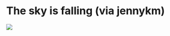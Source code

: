 <!--
id: 115522
link: http://tumblr.atmos.org/post/115522/the-sky-is-falling-via-jennykm
slug: the-sky-is-falling-via-jennykm
date: Sat Mar 10 2007 15:08:55 GMT-0800 (PST)
publish: 2007-03-010
tags: 
title: The sky is falling (via jennykm)
-->


The sky is falling (via jennykm)
================================

![](http://25.media.tumblr.com/115522_500.jpg)

